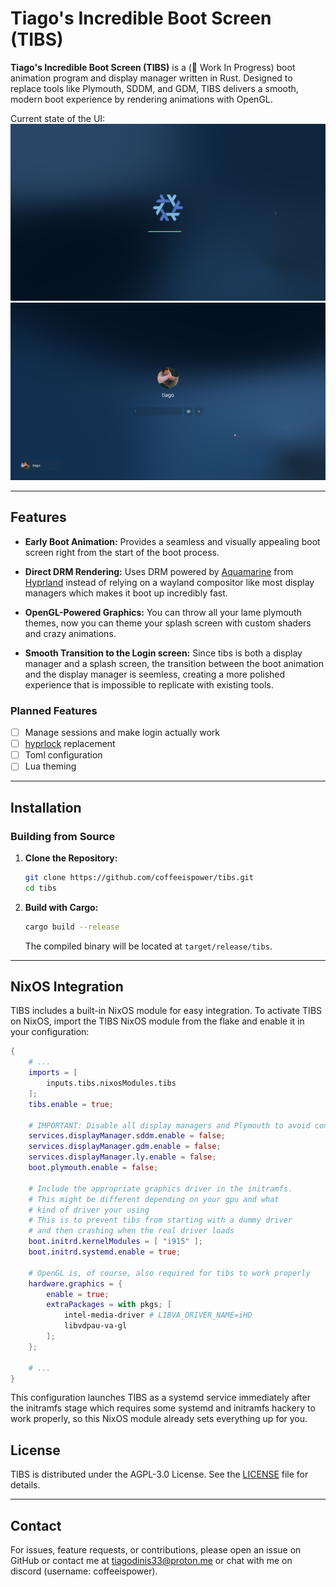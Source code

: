 # Tiago's Incredible Boot Screen (TIBS)

**Tiago's Incredible Boot Screen (TIBS)** is a (🚧 Work In Progress) boot animation program and display manager written in Rust. Designed to replace tools like Plymouth, SDDM, and GDM, TIBS delivers a smooth, modern boot experience by rendering animations with OpenGL.

Current state of the UI:
![loading](./screenshots/loadingscreen.png)
![login](./screenshots/login.png)

---

## Features

- **Early Boot Animation:**
  Provides a seamless and visually appealing boot screen right from the start of the boot process.

- **Direct DRM Rendering:**
  Uses DRM powered by [Aquamarine](https://github.com/hyprwm/aquamarine) from [Hyprland](https://github.com/hyprwm/Hyprland) instead of relying on a wayland compositor like most display managers which makes it boot up incredibly fast.

- **OpenGL-Powered Graphics:**
  You can throw all your lame plymouth themes, now you can theme your splash screen with custom shaders and crazy animations.

- **Smooth Transition to the Login screen:**
  Since tibs is both a display manager and a splash screen, the transition between the boot animation and the display manager is seemless,
  creating a more polished experience that is impossible to replicate with existing tools.

### Planned Features

- [ ] Manage sessions and make login actually work
- [ ] [hyprlock](https://github.com/hyprwm/hyprlock) replacement
- [ ] Toml configuration
- [ ] Lua theming
---

## Installation

### Building from Source

1. **Clone the Repository:**

   ```bash
   git clone https://github.com/coffeeispower/tibs.git
   cd tibs
   ```

2. **Build with Cargo:**

   ```bash
   cargo build --release
   ```

   The compiled binary will be located at `target/release/tibs`.

---

## NixOS Integration

TIBS includes a built-in NixOS module for easy integration. To activate TIBS on NixOS, import the TIBS NixOS module from the flake and enable it in your configuration:

```nix
{
    # ...
    imports = [
        inputs.tibs.nixosModules.tibs
    ];
    tibs.enable = true;

    # IMPORTANT: Disable all display managers and Plymouth to avoid conflicts.
    services.displayManager.sddm.enable = false;
    services.displayManager.gdm.enable = false;
    services.displayManager.ly.enable = false;
    boot.plymouth.enable = false;

    # Include the appropriate graphics driver in the initramfs.
    # This might be different depending on your gpu and what
    # kind of driver your using
    # This is to prevent tibs from starting with a dummy driver
    # and then crashing when the real driver loads
    boot.initrd.kernelModules = [ "i915" ];
    boot.initrd.systemd.enable = true;

    # OpenGL is, of course, also required for tibs to work properly
    hardware.graphics = {
        enable = true;
        extraPackages = with pkgs; [
            intel-media-driver # LIBVA_DRIVER_NAME=iHD
            libvdpau-va-gl
        ];
    };

    # ...
}
```

This configuration launches TIBS as a systemd service immediately after the initramfs stage which requires some systemd and initramfs
hackery to work properly, so this NixOS module already sets everything up for you.


## License

TIBS is distributed under the AGPL-3.0 License. See the [LICENSE](LICENSE) file for details.

---

## Contact

For issues, feature requests, or contributions, please open an issue on GitHub or contact me at [tiagodinis33@proton.me](mailto:tiagodinis33@proton.me) or chat with me on discord (username: coffeeispower).
